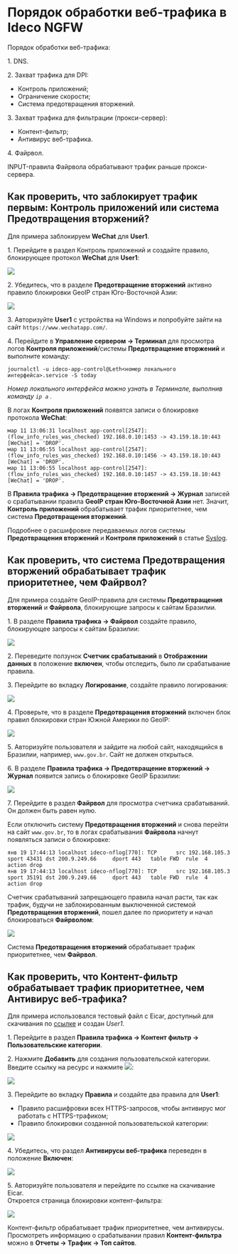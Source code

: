 # Порядок обработки веб-трафика в Ideco NGFW

Порядок обработки веб-трафика:

1\. DNS.

2\. Захват трафика для DPI:

* Контроль приложений;
* Ограничение скорости;
* Система предотвращения вторжений.

3\. Захват трафика для фильтрации (прокси-сервер):

* Контент-фильтр;
* Антивирус веб-трафика.

4\. Файрвол.

INPUT-правила Файрвола обрабатывают трафик раньше прокси-сервера.

## Как проверить, что заблокирует трафик первым: Контроль приложений или система Предотвращения вторжений?

Для примера заблокируем **WeChat** для **User1**.

1\. Перейдите в раздел Контроль приложений и создайте правило, блокирующее протокол **WeChat** для **User1**:

![](/.gitbook/assets/application-control4.png)

2\. Убедитесь, что в разделе **Предотвращение вторжений** активно правило блокировки GeoIP cтран Юго-Восточной Азии:

![](/.gitbook/assets/ips5.png)

3\. Авторизуйте **User1** с устройства на Windows и попробуйте зайти на сайт `https://www.wechatapp.com/`.

4\. Перейдите в **Управление сервером -> Терминал** для просмотра логов **Контроля приложений**/системы **Предотвращение вторжений** и выполните команду:

```
journalctl -u ideco-app-control@Leth<номер локального интерфейса>.service -S today
```

_Номер локального интерфейса можно узнать в Терминале, выполнив команду `ip a` ._

В логах **Контроля приложений** появятся записи о блокировке протокола **WeChat**:

```
мар 11 13:06:31 localhost app-control[2547]: (flow_info_rules_was_checked) 192.168.0.10:1453 -> 43.159.18.10:443 [WeChat] = 'DROP'.
мар 11 13:06:55 localhost app-control[2547]: (flow_info_rules_was_checked) 192.168.0.10:1456 -> 43.159.18.10:443 [WeChat] = 'DROP'.
мар 11 13:06:55 localhost app-control[2547]: (flow_info_rules_was_checked) 192.168.0.10:1457 -> 43.159.18.10:443 [WeChat] = 'DROP'.
```

В **Правила трафика -> Предотвращение вторжений -> Журнал** записей о срабатывании правила **GeoIP cтран Юго-Восточной Азии** нет. Значит, **Контроль приложений** обрабатывает трафик приоритетнее, чем система **Предотвращения вторжений**.

Подробнее о расшифровке передаваемых логов системы **Предотвращения вторжений** и **Контроля приложений** в статье [Syslog](/settings/reports/syslog.md).

## Как проверить, что система Предотвращения вторжений обрабатывает трафик приоритетнее, чем Файрвол?

Для примера создайте GeoIP-правила для системы **Предотвращения вторжений** и **Файрвола**, блокирующие запросы к сайтам Бразилии.

1\. В разделе **Правила трафика -> Файрвол** создайте правило, блокирующее запросы к сайтам Бразилии:

![](/.gitbook/assets/firewall9.png)

2\. Переведите ползунок **Счетчик срабатываний** в **Отображении данных** в положение **включен**, чтобы отследить, было ли срабатывание правила.

3\. Перейдите во вкладку **Логирование**, создайте правило логирования:

![](/.gitbook/assets/firewall10.png)

4\. Проверьте, что в разделе **Предотвращения вторжений** включен блок правил блокировки стран Южной Америки по GeoIP:

![](/.gitbook/assets/ips6.png)

5\. Авторизуйте пользователя и зайдите на любой сайт, находящийся в Бразилии, например, `www.gov.br`. Сайт не должен открыться.

6\. В разделе **Правила трафика -> Предотвращение вторжений -> Журнал** появится запись о блокировке GeoIP Бразилии:

![](/.gitbook/assets/ips7.png)

7\. Перейдите в раздел **Файрвол** для просмотра счетчика срабатываний. Он должен быть равен нулю.

Если отключить систему **Предотвращения вторжений** и снова перейти на сайт `www.gov.br`, то в логах срабатывания **Файрвола** начнут появляться записи о блокировке:

```
янв 19 17:44:13 localhost ideco-nflog[770]: TCP      src 192.168.105.3    sport 43431 dst 200.9.249.66     dport 443   table FWD  rule  4    action drop
янв 19 17:44:13 localhost ideco-nflog[770]: TCP      src 192.168.105.3    sport 35191 dst 200.9.249.66     dport 443   table FWD  rule  4    action drop
```

Счетчик срабатываний запрещающего правила начал расти, так как трафик, будучи не заблокированным выключенной системой **Предотвращения вторжений**, пошел далее по приоритету и начал блокироваться **Файрволом**:

![](/.gitbook/assets/firewall11.png)

Система **Предотвращения вторжений** обрабатывает трафик приоритетнее, чем **Файрвол**.

## Как проверить, что Контент-фильтр обрабатывает трафик приоритетнее, чем Антивирус веб-трафика?

Для примера использовался тестовый файл с Eicar, доступный для скачивания по [ссылке](https://secure.eicar.org/eicar.com.txt) и создан *User1*.

1\. Перейдите в раздел **Правила трафика -> Контент фильтр -> Пользовательские категории**.

2\. Нажмите **Добавить** для создания пользовательской категории. Введите ссылку на ресурс и нажмите ![](/.gitbook/assets/icon-add.png):

![](/.gitbook/assets/content-filter14.png)

3\. Перейдите во вкладку **Правила** и создайте два правила для **User1**:

* Правило расшифровки всех HTTPS-запросов, чтобы антивирус мог работать с HTTPS-трафиком;
* Правило блокировки созданной пользовательской категории:

![](/.gitbook/assets/content-filter15.png)

4\. Убедитесь, что раздел **Антивирусы веб-трафика** переведен в положение **Включен**:

![](/.gitbook/assets/antivirus.gif)

5\. Авторизуйте пользователя и перейдите по ссылке на скачивание Eicar.\
Откроется страница блокировки контент-фильтра:

![](/.gitbook/assets/processing-order.png)

Контент-фильтр обрабатывает трафик приоритетнее, чем антивирусы. Просмотреть информацию о срабатывании правил **Контент-фильтра** можно в **Отчеты -> Трафик -> Топ сайтов**.
